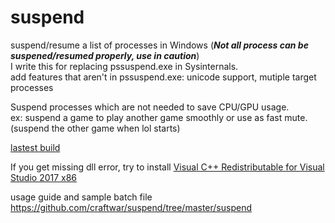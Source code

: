 # suspend
suspend/resume a list of processes in Windows (***Not all process can be suspened/resumed properly, use in caution***)  
I write this for replacing pssuspend.exe in Sysinternals.  
add features that aren't in pssuspend.exe: unicode support, mutiple target processes  
  
Suspend processes which are not needed to save CPU/GPU usage.  
ex: suspend a game to play another game smoothly or use as fast mute. (suspend the other game when lol starts)  

[lastest build](https://github.com/craftwar/suspend/releases/download/git/suspend.with.docs.7z)

If you get missing dll error, try to install [Visual C++ Redistributable for Visual Studio 2017 x86](https://go.microsoft.com/fwlink/?LinkId=746571)  

usage guide and sample batch file  
https://github.com/craftwar/suspend/tree/master/suspend

